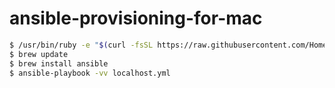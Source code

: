 # ansible-provisioning-for-mac

```bash
$ /usr/bin/ruby -e "$(curl -fsSL https://raw.githubusercontent.com/Homebrew/install/master/install)"
$ brew update
$ brew install ansible
$ ansible-playbook -vv localhost.yml
```
